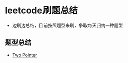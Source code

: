 # leetcode刷题总结  
+ 边刷边总结，目前按照题型来刷，争取每天归纳一种题型  
## 题型总结  
+ [Two Pointer](https://github.com/Ultrasteve/leetcode_practise/blob/master/题型总结/two_pointers.md)
